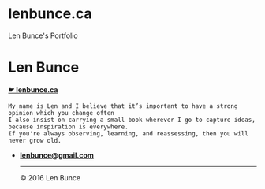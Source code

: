 # lenbunce.ca
Len Bunce's Portfolio



   # Len Bunce
   #### [☛ lenbunce.ca](https://lenbunce.ca)

    My name is Len and I believe that it’s important to have a strong opinion which you change often
    I also insist on carrying a small book wherever I go to capture ideas, because inspiration is everywhere.
    If you're always observing, learning, and reassessing, then you will never grow old.

- **[lenbunce@gmail.com](mailto:lenbunce@gmail.com)**

    ---
    © 2016 Len Bunce